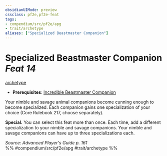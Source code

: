 ```yaml
---
obsidianUIMode: preview
cssclass: pf2e,pf2e-feat
tags:
- compendium/src/pf2e/apg
- trait/archetype
aliases: ["Specialized Beastmaster Companion"]
---
```

# Specialized Beastmaster Companion  *Feat 14*  
[archetype](rules/traits/archetype.md)  

- **Prerequisites**: [Incredible Beastmaster Companion](compendium/feats/incredible-beastmaster-companion-apg.md)

Your nimble and savage animal companions become cunning enough to become specialized. Each companion gains one specialization of your choice (Core Rulebook 217, choose separately).

**Special.** You can select this feat more than once. Each time, add a different specialization to your nimble and savage companions. Your nimble and savage companions can have up to three specializations each.

*Source: Advanced Player's Guide p. 161*  
%% #compendium/src/pf2e/apg #trait/archetype %%